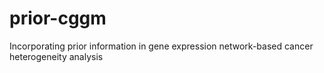 # prior-cggm
Incorporating prior information in gene expression network-based cancer heterogeneity analysis
